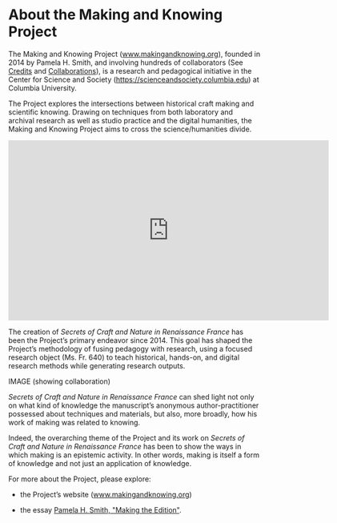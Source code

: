 # About the Making and Knowing Project

The Making and Knowing Project (www.makingandknowing.org), founded in 2014 by Pamela H. Smith, and involving hundreds of collaborators (See [Credits](/#content/about/credits) and [Collaborations](https://www.makingandknowing.org/collaborators/)), is a research and pedagogical initiative in the Center for Science and Society (https://scienceandsociety.columbia.edu) at Columbia University. 

The Project explores the intersections between historical craft making and scientific knowing. Drawing on techniques from both laboratory and archival research as well as studio practice and the digital humanities, the Making and Knowing Project aims to cross the science/humanities divide.

<iframe src="https://player.vimeo.com/video/384070384" width="640" height="360" frameborder="0" allow="autoplay; fullscreen" allowfullscreen></iframe>

The creation of _Secrets of Craft and Nature in Renaissance France_ has been the Project’s primary endeavor since 2014. This goal has shaped the Project’s methodology of fusing pedagogy with research, using a focused research object (Ms. Fr. 640) to teach historical, hands-on, and digital research methods while generating research outputs.

IMAGE (showing collaboration)

_Secrets of Craft and Nature in Renaissance France_ can shed light not only on what kind of knowledge the manuscript’s anonymous author-practitioner possessed about techniques and materials, but also, more broadly, how his work of making was related to knowing. 

Indeed, the overarching theme of the Project and its work on _Secrets of Craft and Nature in Renaissance France_ has been to show the ways in which making is an epistemic activity. In other words, making is itself a form of knowledge and not just an application of knowledge. 

For more about the Project, please explore:

  - the Project’s website (www.makingandknowing.org)

  - the essay [Pamela H. Smith, "Making the Edition"](/#essays/ann_329_ie_19).

